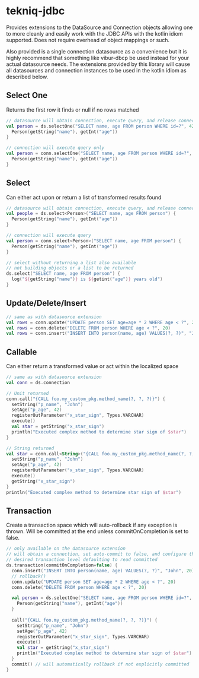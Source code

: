 # tekniq-jdbc
Provides extensions to the DataSource and Connection objects allowing
one to more cleanly and easily work with the JDBC APIs with the kotlin
idiom supported. Does not require overhead of object mappings or such.

Also provided is a single connection datasource as a convenience but it
is highly recommend that something like vibur-dbcp be used instead for
your actual datasource needs. The extensions provided by this library
will cause all datasources and connection instances to be used in the
kotlin idiom as described below.

## Select One
Returns the first row it finds or null if no rows matched

```kotlin
// datasource will obtain connection, execute query, and release connection
val person = ds.selectOne("SELECT name, age FROM person WHERE id=?", 42) {
  Person(getString("name"), getInt("age"))
}

// connection will execute query only
val person = conn.selectOne("SELECT name, age FROM person WHERE id=?", 42) {
  Person(getString("name"), getInt("age"))
}
```

## Select
Can either act upon or return a list of transformed results found

```kotlin
// datasource will obtain connection, execute query, and release connection
val people = ds.select<Person>("SELECT name, age FROM person") {
  Person(getString("name"), getInt("age"))
}

// connection will execute query
val person = conn.select<Person>("SELECT name, age FROM person") {
  Person(getString("name"), getInt("age"))
}

// select without returning a list also available
// not building objects or a list to be returned
ds.select("SELECT name, age FROM person") {
  log("${getString("name")} is ${getint("age")} years old")
}
```

## Update/Delete/Insert

```kotlin
// same as with datasource extension
val rows = conn.update("UPDATE person SET age=age * 2 WHERE age < ?", 20)
val rows = conn.delete("DELETE FROM person WHERE age < ?", 20)
val rows = conn.insert("INSERT INTO person(name, age) VALUES(?, ?)", "John", 20)
```

## Callable
Can either return a transformed value or act within the localized space

```kotlin
// same as with datasource extension
val conn = ds.connection

// Unit returned
conn.call("{CALL foo.my_custom_pkg.method_name(?, ?, ?)}") {
  setString("p_name", "John")
  setAge("p_age", 42)
  registerOutParameter("x_star_sign", Types.VARCHAR)
  execute()
  val star = getString("x_star_sign")
  println("Executed complex method to determine star sign of $star")
}

// String returned
val star = conn.call<String>("{CALL foo.my_custom_pkg.method_name(?, ?, ?)}") {
  setString("p_name", "John")
  setAge("p_age", 42)
  registerOutParameter("x_star_sign", Types.VARCHAR)
  execute()
  getString("x_star_sign")
}
println("Executed complex method to determine star sign of $star")
```

## Transaction
Create a transaction space which will auto-rollback if any exception is
thrown. Will be committed at the end unless commitOnCompletion is set to
false.

```kotlin
// only available on the datasource extension
// will obtain a connection, set auto-commit to false, and configure the
// desired transaction level defaulting to read committed
ds.transaction(commitOnCompletion=false) {
  conn.insert("INSERT INTO person(name, age) VALUES(?, ?)", "John", 20)
  // rollback()
  conn.update("UPDATE person SET age=age * 2 WHERE age < ?", 20)
  conn.delete("DELETE FROM person WHERE age < ?", 20)

  val person = ds.selectOne("SELECT name, age FROM person WHERE id=?", 42) {
    Person(getString("name"), getInt("age"))
  }
  
  call("{CALL foo.my_custom_pkg.method_name(?, ?, ?)}") {
    setString("p_name", "John")
    setAge("p_age", 42)
    registerOutParameter("x_star_sign", Types.VARCHAR)
    execute()
    val star = getString("x_star_sign")
    println("Executed complex method to determine star sign of $star")
  }
  commit() // will automatically rollback if not explicitly committed
}
```
